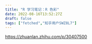 ```yaml
---
title: "R 学习笔记：R 色彩"
date: 2022-08-16T13:52:27Z
draft: false
tags: ["fetched","知乎用户SWZ8L7"]
---
```


https://zhuanlan.zhihu.com/p/30407500


